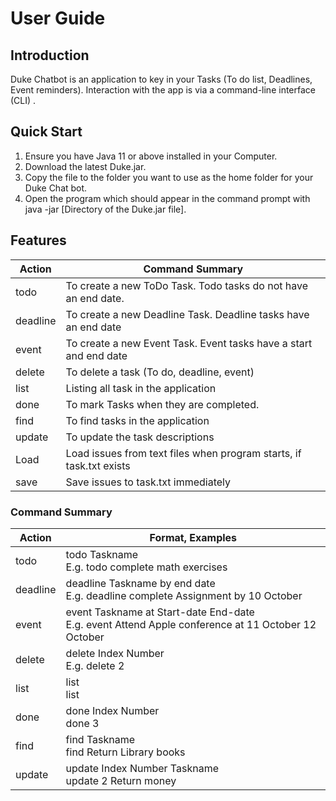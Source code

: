 # User Guide

## Introduction

Duke Chatbot is an application to key in your Tasks (To do list, Deadlines, Event reminders). Interaction with the app is via a command-line interface (CLI) .

## Quick Start

1. Ensure you have Java 11 or above installed in your Computer.
2. Download the latest Duke.jar.
3. Copy the file to the folder you want to use as the home folder for your Duke Chat bot.
4. Open the program which should appear in the command prompt with java -jar [Directory of the Duke.jar file].


## Features 


|Action| Command Summary|
|--------|----------|
|todo | To create a new ToDo Task. Todo tasks do not have an end date. |
|deadline  | To create a new Deadline Task. Deadline tasks have an end date |
|event | To create a new Event Task. Event tasks have a start and end date |
|delete | To delete a task (To do, deadline, event) |
|list |Listing all task in the application|
|done |To mark Tasks when they are completed.|
|find |To find tasks in the application|
|update |To update the task descriptions|
|Load  |Load issues from text files when program starts, if task.txt exists|
|save|Save issues to task.txt immediately|



### Command Summary
 
|Action|Format, Examples|
|--------|----------|
|todo|todo Taskname <br>E.g. todo complete math exercises |
|deadline| deadline Taskname by end date <br>E.g. deadline complete Assignment by 10 October |
|event|event Taskname at Start-date End-date <br>E.g. event Attend Apple conference at 11 October 12 October |
|delete|delete Index Number <br>E.g. delete 2|
|list|list <br> list|
|done|done Index Number<br> done 3|
|find|find Taskname<br> find Return Library books|
|update |update Index Number Taskname<br> update 2 Return money |


